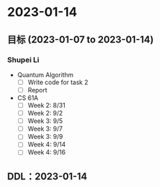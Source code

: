 
# 2023-01-14
## 目标 (2023-01-07 to 2023-01-14)
### Shupei Li
- Quantum Algorithm
    - [ ] Write code for task 2
    - [ ] Report
- CS 61A
    - [ ] Week 2: 8/31
    - [ ] Week 2: 9/2
    - [ ] Week 3: 9/5
    - [ ] Week 3: 9/7
    - [ ] Week 3: 9/9
    - [ ] Week 4: 9/14
    - [ ] Week 4: 9/16

## DDL：2023-01-14
